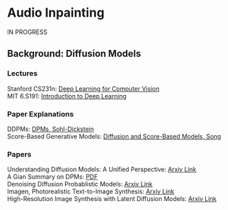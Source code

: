 # Audio Inpainting

IN PROGRESS

## Background: Diffusion Models

### Lectures

Stanford CS231n: [Deep Learning for Computer Vision](https://www.youtube.com/watch?v=vT1JzLTH4G4&list=PL3FW7Lu3i5JvHM8ljYj-zLfQRF3EO8sYv)  
MIT 6.S191: [Introduction to Deep Learning](https://www.youtube.com/playlist?list=PLtBw6njQRU-rwp5__7C0oIVt26ZgjG9NI)

### Paper Explanations

DDPMs: [DPMs, Sohl-Dickstein](https://www.youtube.com/watch?v=XCUlnHP1TNM)  
Score-Based Generative Models: [Diffusion and Score-Based Models, Song](https://www.youtube.com/watch?v=wMmqCMwuM2Q)

### Papers

Understanding Diffusion Models: A Unified Perspective: [Arxiv Link](https://arxiv.org/abs/2208.11970)  
A Gian Summary on DPMs: [PDF](/literature/gian_summary_on_DPMs.pdf)  
Denoising Diffusion Probablistic Models: [Arxiv Link](https://arxiv.org/abs/2006.11239)  
Imagen, Photorealistic Text-to-Image Synthesis: [Arxiv Link](https://arxiv.org/abs/2205.11487)  
High-Resolution Image Synthesis with Latent Diffusion Models: [Arxiv Link](https://arxiv.org/abs/2112.10752)
